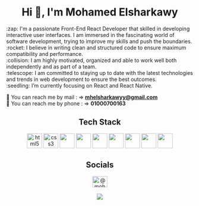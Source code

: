 <h1 align="center">Hi 👋, I'm Mohamed Elsharkawy</h1>

<p>:zap: I'm a passionate Front-End React Developer that skilled in developing interactive user interfaces. I am immersed in the fascinating world of software development, trying to improve my skills and push the boundaries. <br>
:rocket: I believe in writing clean and structured code to ensure maximum compatibility and performance. <br>
:collision: I am highly motivated, organized and able to work well both independently and as part of a team. <br>
:telescope: I am committed to staying up to date with the latest technologies and trends in web development to ensure the best outcomes. <br>
:seedling: I’m currently focusing on React and React Native. </p>

📧 You can reach me by mail : => **mhelsharkawyy@gmail.com**<br>
📱 You can reach me by phone : => **01000700163**




<p align="center">
<h2 align="center">Tech Stack</h2>

<p align="center">
<img src="https://cdn.jsdelivr.net/gh/devicons/devicon/icons/html5/html5-original.svg" alt="html5" width="40" height="40"/>
<img src="https://cdn.jsdelivr.net/gh/devicons/devicon/icons/css3/css3-original.svg" alt="css3" width="40" height="40"/> 
<img src="https://cdn.jsdelivr.net/gh/devicons/devicon/icons/javascript/javascript-original.svg" width="40" height="40" />
<img src="https://cdn.jsdelivr.net/gh/devicons/devicon/icons/typescript/typescript-original.svg" width="40" height="40"/>
<img src="https://cdn.jsdelivr.net/gh/devicons/devicon/icons/react/react-original.svg" width="40" height="40"/>
<img src="https://cdn.jsdelivr.net/gh/devicons/devicon/icons/redux/redux-original.svg" width="40" height="40"/>
<img src="https://cdn.jsdelivr.net/gh/devicons/devicon/icons/bootstrap/bootstrap-original.svg" width="40" height="40"/>
<img src="https://cdn.jsdelivr.net/gh/devicons/devicon/icons/sass/sass-original.svg" width="40" height="40"/>
<img src="https://cdn.jsdelivr.net/gh/devicons/devicon/icons/git/git-original.svg" width="40" height="40"/>
</p>
</p>
<h2 align="center">Socials</h2>

<div align="center">
<a href="https://www.linkedin.com/in/mohamed-el-sharkawy-2755b7254/" target="blank"><img align="center" src="https://raw.githubusercontent.com/rahuldkjain/github-profile-readme-generator/master/src/images/icons/Social/linked-in-alt.svg" alt="@mohamed-el-sharkawy-2755b7254" height="30" width="40" /></a>
</div>
<br>
<div align="center">
  <img src="https://profile-counter.glitch.me/serhatakhan/count.svg?"  />
</div>
